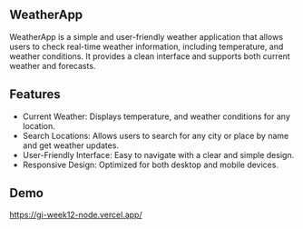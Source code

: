  ## WeatherApp
WeatherApp is a simple and user-friendly weather application that allows users to check real-time weather information, including temperature, and weather conditions. It provides a clean interface and supports both current weather and forecasts.

## Features
- Current Weather: Displays temperature, and weather conditions for any location.
- Search Locations: Allows users to search for any city or place by name and get weather updates.
- User-Friendly Interface: Easy to navigate with a clear and simple design.
- Responsive Design: Optimized for both desktop and mobile devices.

## Demo
https://gi-week12-node.vercel.app/

